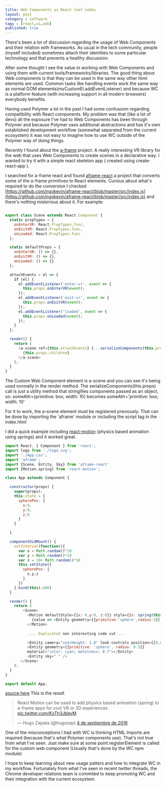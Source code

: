 ```yaml
---
title: Web Components as React leaf nodes
layout: post
category : software
tags : [react,ui,web]
published: true
---
```


There's been a lot of discussion regarding the usage of Web Components and their relation with frameworks. As usual in the tech community, people (myself included) sometimes attach their identities to some particular technology and that prevents a healthy discussion.

After some thought I see the value in working with Web Components and using them with current tools/frameworks/libraries. The good thing about Web components is that they can be used in the same way other html elements are used. Common tasks like handling events work the same way as normal DOM elements(myCustomEl.addEventListener) and because WC is a platform feature (with increasing support in all modern browsers) everybody benefits.

Having used Polymer a lot in the past I had some confussion regarding compatibility with React components. My problem was that (like a lot of devs) all the exposure I've had to Web Components has been through Polymer and because Polymer uses additional abstractions and has it's own established development workflow (somewhat separated from the current ecosystem) it was not easy to imagine how to use WC outside of the Polymer way of doing things.

Recently I found about the [a-frame](https://aframe.io/) project. A really interesting VR library for the web that uses Web Components to create scenes in a declarative way. I wanted to try it with a simple react skeleton app ( created using create-react-app ).

I searched for a-frame react and found [aframe-react](https://github.com/ngokevin/aframe-react) a project that converts some of the a-frame primitives to React elements. Curious about what's required to do the conversion I checked [https://github.com/ngokevin/aframe-react/blob/master/src/index.js](https://github.com/ngokevin/aframe-react/blob/master/src/index.js) and there's nothing misterious about it. For example:

```javascript

export class Scene extends React.Component {
  static propTypes = {
    onEnterVR: React.PropTypes.func,
    onExitVR: React.PropTypes.func,
    onLoaded: React.PropTypes.func
  };

  static defaultProps = {
    onEnterVR: () => {},
    onExitVR: () => {},
    onLoaded: () => {}
  };

  attachEvents = el => {
    if (el) {
      el.addEventListener('enter-vr', event => {
        this.props.onEnterVR(event);
      });
      el.addEventListener('exit-vr', event => {
        this.props.onExitVR(event);
      });
      el.addEventListener('loaded', event => {
        this.props.onLoaded(event);
      });
    }
  };

  render() {
    return (
      <a-scene ref={this.attachEvents} {...serializeComponents(this.props)}>
        {this.props.children}
      </a-scene>
    );
  }
}
```

The Custom Web Component element is a-scene and you can see it's being used normally in the render method. The serializeComponents(this.props) call is just a utility method that stringifies components passed as an object, so: someAttr={primitive: box; width: 10} becomes someAttr='primitive: box; width: 10'

For it to work, the a-scene element must be registered previously. That can be done by importing the 'aframe' module or including the script tag in the index.html

I did a quick example including [react-motion](https://github.com/chenglou/react-motion) (physics based animation using springs) and it worked great.

```javascript
import React, { Component } from 'react';
import logo from './logo.svg';
import './App.css';
import 'aframe';
import {Scene, Entity, Sky} from 'aframe-react'
import {Motion,spring} from 'react-motion';

class App extends Component {

  constructor(props) {
    super(props);
    this.state = {
      spherePos: {
        x:0,
        y:0,
        z:0
      }
    }

  }

  componentDidMount() {
    setInterval(function(){
      var x = Math.random()*10
      var y = Math.random()*10
      var z = 10+ Math.random()*10
      this.setState({
        spherePos: {
          x,y,z
        }
      })
    }.bind(this),600)
  }

  render() {
    return (
        <Scene> 
          <Motion defaultStyle={{x: 0,y:0, z:0}} style={{x: spring(this.state.spherePos.x),y: spring(this.state.spherePos.y),z: spring(this.state.spherePos.z)}}>
            {value => <Entity geometry={{primitive:'sphere',radius:3}} material={{color:'red'}} position={[value.x,value.y,-value.z]}/>}
          </Motion>
          
          .... Duplicated non interesting code cut ...

          <Entity camera="userHeight: 1.8" look-controls position={[0,0,10]}></Entity>
          <Entity geometry={{primitive: 'sphere', radius: 0.5}}
          material="color: cyan; metalness: 0.7"></Entity>
          <Entity sky=" " />
       </Scene>
    );
  }
}

export default App;
```
[source here](https://gist.github.com/hugozap/da13f467352fe127c6c47e9ad754ebcb)
This is the result

<blockquote class="twitter-video" data-lang="es"><p lang="en" dir="ltr">React Motion can be used to add physics based animation (spring) to a-frame apps for cool VR or 3D experiences. <a href="https://t.co/KxTh3JbbvM">pic.twitter.com/KxTh3JbbvM</a></p>&mdash; Hugo Zapata (@hugozap) <a href="https://twitter.com/hugozap/status/772298823582437376">4 de septiembre de 2016</a></blockquote>
<script async src="//platform.twitter.com/widgets.js" charset="utf-8"></script>

One of the misconceptions I had with WC is thinking HTML Imports are required (because that's what Polymer components use). That's not true from what I've seen. Just make sure at some point registerElement is called for the custom web component (Usually that's done by the WC npm module)

I hope to keep learning about new usage patters and how to integrate WC in my workflow. Fortunately from what I've seen in recent twitter threads, the Chrome developer relations team is commited to keep promoting WC and their integration with the current ecosystem.



